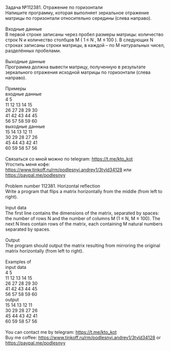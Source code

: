 Задача №112381. Отражение по горизонтали<br />Напишите программу, которая выполняет зеркальное отражение матрицы по горизонтали относительно середины (слева направо).<br /><br />Входные данные<br />В первой строке записаны через пробел размеры матрицы: количество строк N и количество столбцов M ( 1 ≤ N , M ≤ 100 ). В следующих N строках записаны строки матрицы, в каждой – по M натуральных чисел, разделённых пробелами.<br /><br />Выходные данные<br />Программа должна вывести матрицу, полученную в результате зеркального отражения исходной матрицы по горизонтали (слева направо).<br /><br />Примеры<br />входные данные<br />4 5<br />11 12 13 14 15<br />26 27 28 29 30<br />41 42 43 44 45<br />56 57 58 59 60<br />выходные данные<br />15 14 13 12 11 <br />30 29 28 27 26 <br />45 44 43 42 41 <br />60 59 58 57 56 <br /><br />Связаться со мной можно по telegram: https://t.me/kto_kot<br />Угостить меня кофе: https://www.tinkoff.ru/rm/podlesnyi.andrey1/3tyld34128 или https://paypal.me/podlesnyy<br /><br />Problem number 112381. Horizontal reflection<br />Write a program that flips a matrix horizontally from the middle (from left to right).<br /><br />Input data<br />The first line contains the dimensions of the matrix, separated by spaces: the number of rows N and the number of columns M (1 ≤ N, M ≤ 100). The next N lines contain rows of the matrix, each containing M natural numbers separated by spaces.<br /><br />Output<br />The program should output the matrix resulting from mirroring the original matrix horizontally (from left to right).<br /><br />Examples of<br />input data<br />4 5<br />11 12 13 14 15<br />26 27 28 29 30<br />41 42 43 44 45<br />56 57 58 59 60<br />output<br />15 14 13 12 11<br />30 29 28 27 26<br />45 44 43 42 41<br />60 59 58 57 56<br /><br /> You can contact me by telegram: https://t.me/kto_kot <br /> Buy me coffee: https://www.tinkoff.ru/rm/podlesnyi.andrey1/3tyld34128 or https://paypal.me/podlesnyy
